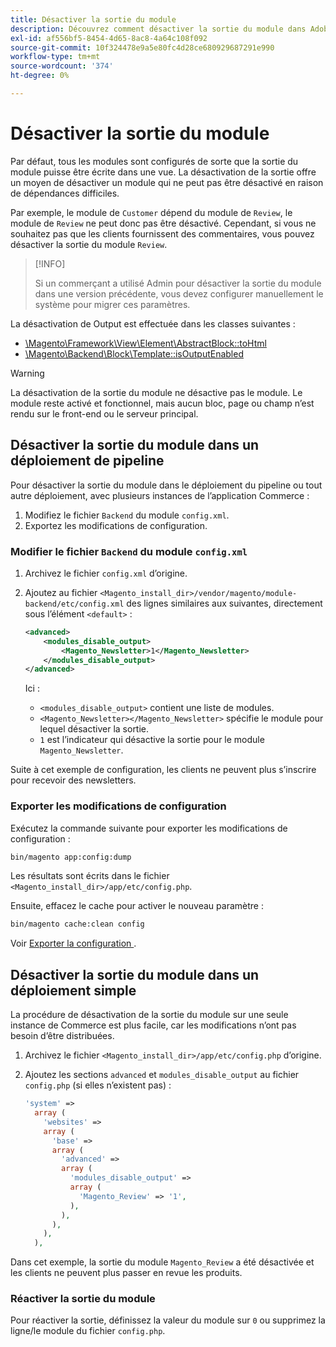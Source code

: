 ```yaml
---
title: Désactiver la sortie du module
description: Découvrez comment désactiver la sortie du module dans Adobe Commerce sans supprimer les dépendances. Découvrez les étapes de configuration et les cas pratiques.
exl-id: af556bf5-8454-4d65-8ac8-4a64c108f092
source-git-commit: 10f324478e9a5e80fc4d28ce680929687291e990
workflow-type: tm+mt
source-wordcount: '374'
ht-degree: 0%

---
```


# Désactiver la sortie du module

Par défaut, tous les modules sont configurés de sorte que la sortie du module puisse être écrite dans une vue. La désactivation de la sortie offre un moyen de désactiver un module qui ne peut pas être désactivé en raison de dépendances difficiles.

Par exemple, le module de `Customer` dépend du module de `Review`, le module de `Review` ne peut donc pas être désactivé. Cependant, si vous ne souhaitez pas que les clients fournissent des commentaires, vous pouvez désactiver la sortie du module `Review`.

>[!INFO]
>
>Si un commerçant a utilisé Admin pour désactiver la sortie du module dans une version précédente, vous devez configurer manuellement le système pour migrer ces paramètres.

La désactivation de Output est effectuée dans les classes suivantes :

- [\Magento\Framework\View\Element\AbstractBlock::toHtml](https://github.com/magento/magento2/blob/36097739bbb0b8939ad9a2a0dadee64318153dca/lib/internal/Magento/Framework/View/Element/AbstractBlock.php#L651)
- [\Magento\Backend\Block\Template::isOutputEnabled](https://github.com/magento/magento2/blob/0c786907ffe03d0e2990612eec16ee58b00379c5/app/code/Magento/Backend/Block/Template.php#L96)

>[!WARNING]
>
>La désactivation de la sortie du module ne désactive pas le module. Le module reste activé et fonctionnel, mais aucun bloc, page ou champ n’est rendu sur le front-end ou le serveur principal.

## Désactiver la sortie du module dans un déploiement de pipeline

Pour désactiver la sortie du module dans le déploiement du pipeline ou tout autre déploiement, avec plusieurs instances de l’application Commerce :

1. Modifiez le fichier `Backend` du module `config.xml`.
1. Exportez les modifications de configuration.

### Modifier le fichier `Backend` du module `config.xml`

1. Archivez le fichier `config.xml` d’origine.
1. Ajoutez au fichier `<Magento_install_dir>/vendor/magento/module-backend/etc/config.xml` des lignes similaires aux suivantes, directement sous l’élément `<default>` :

   ```xml
   <advanced>
       <modules_disable_output>
           <Magento_Newsletter>1</Magento_Newsletter>
       </modules_disable_output>
   </advanced>
   ```

   Ici :

   - `<modules_disable_output>` contient une liste de modules.
   - `<Magento_Newsletter></Magento_Newsletter>` spécifie le module pour lequel désactiver la sortie.
   - `1` est l’indicateur qui désactive la sortie pour le module `Magento_Newsletter`.

Suite à cet exemple de configuration, les clients ne peuvent plus s’inscrire pour recevoir des newsletters.

### Exporter les modifications de configuration

Exécutez la commande suivante pour exporter les modifications de configuration :

```bash
bin/magento app:config:dump
```

Les résultats sont écrits dans le fichier `<Magento_install_dir>/app/etc/config.php`.

Ensuite, effacez le cache pour activer le nouveau paramètre :

```bash
bin/magento cache:clean config
```

Voir [ Exporter la configuration ](../cli/export-configuration.md).

## Désactiver la sortie du module dans un déploiement simple

La procédure de désactivation de la sortie du module sur une seule instance de Commerce est plus facile, car les modifications n’ont pas besoin d’être distribuées.

1. Archivez le fichier `<Magento_install_dir>/app/etc/config.php` d’origine.
1. Ajoutez les sections `advanced` et `modules_disable_output` au fichier `config.php` (si elles n’existent pas) :

   ```php
   'system' =>
     array (
       'websites' =>
       array (
         'base' =>
         array (
           'advanced' =>
           array (
             'modules_disable_output' =>
             array (
               'Magento_Review' => '1',
             ),
           ),
         ),
       ),
     ),
   ```

Dans cet exemple, la sortie du module `Magento_Review` a été désactivée et les clients ne peuvent plus passer en revue les produits.

### Réactiver la sortie du module

Pour réactiver la sortie, définissez la valeur du module sur `0` ou supprimez la ligne/le module du fichier `config.php`.
